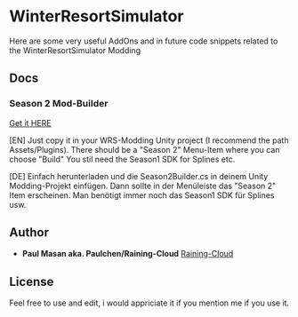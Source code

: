 # WinterResortSimulator

Here are some very useful AddOns and in future code snippets related to the WinterResortSimulator Modding
## Docs
### Season 2 Mod-Builder
[Get it HERE](../main/Unity/Season2Builder.cs)

[EN]
Just copy it in your WRS-Modding Unity project (I recommend the path Assets/Plugins).
There should be a "Season 2" Menu-Item where you can choose "Build"
You stil need the Season1 SDK for Splines etc.

[DE]
Einfach herunterladen und die Season2Builder.cs in deinem Unity Modding-Projekt einfügen.
Dann sollte in der Menüleiste das "Season 2" Item erscheinen.
Man benötigt immer noch das Season1 SDK für Splines usw.
## Author

* **Paul Masan aka. Paulchen/Raining-Cloud**  [Raining-Cloud](https://github.com/Raining-Cloud)

## License

Feel free to use and edit, i would appriciate it if you mention me if you use it.
